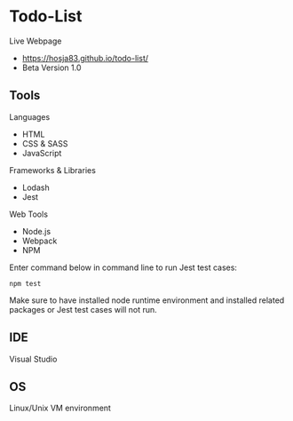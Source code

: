 # Todo-List
Live Webpage
- https://hosja83.github.io/todo-list/
- Beta Version 1.0

## Tools
Languages
- HTML
- CSS & SASS
- JavaScript

Frameworks & Libraries
- Lodash
- Jest

Web Tools
- Node.js
- Webpack
- NPM

Enter command below in command line to run Jest test cases:
```
npm test
```
Make sure to have installed node runtime environment and installed related packages or Jest test cases will not run.

## IDE
Visual Studio

## OS
Linux/Unix VM environment
